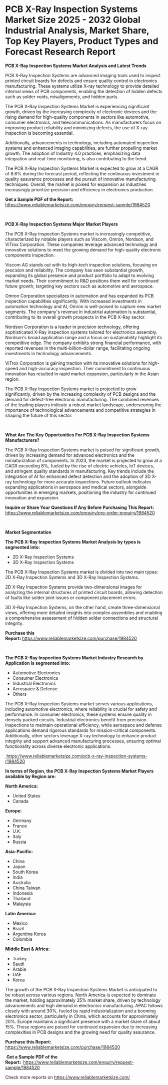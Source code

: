 <p><h1>PCB X-Ray Inspection Systems Market Size 2025 - 2032 Global Industrial Analysis, Market Share, Top Key Players, Product Types and Forecast Research Report</h1></p><p><strong>PCB X-Ray Inspection Systems Market Analysis and Latest Trends</strong></p>
<p><p>PCB X-Ray Inspection Systems are advanced imaging tools used to inspect printed circuit boards for defects and ensure quality control in electronics manufacturing. These systems utilize X-ray technology to provide detailed internal views of PCB components, enabling the detection of hidden defects such as solder voids, misalignments, and hidden parts. </p><p>The PCB X-Ray Inspection Systems Market is experiencing significant growth, driven by the increasing complexity of electronic devices and the rising demand for high-quality components in sectors like automotive, consumer electronics, and telecommunications. As manufacturers focus on improving product reliability and minimizing defects, the use of X-ray inspection is becoming essential.</p><p>Additionally, advancements in technology, including automated inspection systems and enhanced imaging capabilities, are further propelling market growth. The adoption of Industry 4.0 practices, emphasizing data integration and real-time monitoring, is also contributing to the trend.</p><p>The PCB X-Ray Inspection Systems Market is expected to grow at a CAGR of 8.6% during the forecast period, reflecting the continuous investment in quality assurance processes and the pursuit of innovative manufacturing techniques. Overall, the market is poised for expansion as industries increasingly prioritize precision and efficiency in electronics production.</p></p>
<p><strong>Get a Sample PDF of the Report:&nbsp;</strong> <a href="https://www.reliablemarketsize.com/enquiry/request-sample/1984520?utm_campaign=2038&utm_medium=2&utm_source=Github&utm_content=ia&utm_term=15022025&utm_id=pcb-x-ray-inspection-systems">https://www.reliablemarketsize.com/enquiry/request-sample/1984520</a></p>
<p>&nbsp;</p>
<p><strong>PCB X-Ray Inspection Systems Major Market Players</strong></p>
<p><p>The PCB X-Ray Inspection Systems market is increasingly competitive, characterized by notable players such as Viscom, Omron, Nordson, and ViTrox Corporation. These companies leverage advanced technology and innovative solutions to meet the growing demand for high-quality electronic components inspection.</p><p>Viscom AG stands out with its high-tech inspection solutions, focusing on precision and reliability. The company has seen substantial growth, expanding its global presence and product portfolio to adapt to evolving market needs. Their commitment to R&D positions them well for continued future growth, targeting key sectors such as automotive and aerospace.</p><p>Omron Corporation specializes in automation and has expanded its PCB inspection capabilities significantly. With increased investments in automation technology and AI, Omron is well-poised to capture new market segments. The company's revenue in industrial automation is substantial, contributing to its overall growth prospects in the PCB X-Ray sector.</p><p>Nordson Corporation is a leader in precision technology, offering sophisticated X-Ray inspection systems tailored for electronics assembly. Nordson's broad application range and a focus on sustainability highlight its competitive edge. The company exhibits strong financial performance, with reported revenues in the multi-billion-dollar range, facilitating ongoing investments in technology advancements.</p><p>ViTrox Corporation is gaining traction with its innovative solutions for high-speed and high-accuracy inspection. Their commitment to continuous innovation has resulted in rapid market expansion, particularly in the Asian region.</p><p>The PCB X-Ray Inspection Systems market is projected to grow significantly, driven by the increasing complexity of PCB designs and the demand for defect-free electronic manufacturing. The combined revenues of the leading players indicate a robust market landscape, underscoring the importance of technological advancements and competitive strategies in shaping the future of this sector.</p></p>
<p>&nbsp;</p>
<p><strong>What Are The Key Opportunities For PCB X-Ray Inspection Systems Manufacturers?</strong></p>
<p><p>The PCB X-Ray Inspection Systems market is poised for significant growth, driven by increasing demand for advanced electronics and the miniaturization of components. In 2023, the market is projected to grow at a CAGR exceeding 8%, fueled by the rise of electric vehicles, IoT devices, and stringent quality standards in manufacturing. Key trends include the integration of AI for enhanced defect detection and the adoption of 3D X-ray technology for more accurate inspections. Future outlook indicates expanding applications in aerospace and medical sectors, alongside opportunities in emerging markets, positioning the industry for continued innovation and expansion.</p></p>
<p><strong>Inquire or Share Your Questions If Any Before Purchasing This Report:</strong> <a href="https://www.reliablemarketsize.com/enquiry/pre-order-enquiry/1984520?utm_campaign=2038&utm_medium=2&utm_source=Github&utm_content=ia&utm_term=15022025&utm_id=pcb-x-ray-inspection-systems">https://www.reliablemarketsize.com/enquiry/pre-order-enquiry/1984520</a></p>
<p>&nbsp;</p>
<p><strong>Market Segmentation</strong></p>
<p><strong>The PCB X-Ray Inspection Systems Market Analysis by types is segmented into:</strong></p>
<p><ul><li>2D X-Ray Inspection Systems</li><li>3D X-Ray Inspection Systems</li></ul></p>
<p><p>The PCB X-Ray Inspection Systems market is divided into two main types: 2D X-Ray Inspection Systems and 3D X-Ray Inspection Systems. </p><p>2D X-Ray Inspection Systems provide two-dimensional images for analyzing the internal structures of printed circuit boards, allowing detection of faults like solder joint issues or component placement errors. </p><p>3D X-Ray Inspection Systems, on the other hand, create three-dimensional views, offering more detailed insights into complex assemblies and enabling a comprehensive assessment of hidden solder connections and structural integrity.</p></p>
<p><strong>Purchase this Report:&nbsp;</strong><a href="https://www.reliablemarketsize.com/purchase/1984520?utm_campaign=2038&utm_medium=2&utm_source=Github&utm_content=ia&utm_term=15022025&utm_id=pcb-x-ray-inspection-systems">https://www.reliablemarketsize.com/purchase/1984520</a></p>
<p>&nbsp;</p>
<p><strong>The PCB X-Ray Inspection Systems Market Industry Research by Application is segmented into:</strong></p>
<p><ul><li>Automotive Electronics</li><li>Consumer Electronics</li><li>Industrial Electronics</li><li>Aerospace & Defense</li><li>Others</li></ul></p>
<p><p>The PCB X-Ray Inspection Systems market serves various applications, including automotive electronics, where reliability is crucial for safety and performance. In consumer electronics, these systems ensure quality in densely packed circuits. Industrial electronics benefit from precision inspections to maintain operational efficiency, while aerospace and defense applications demand rigorous standards for mission-critical components. Additionally, other sectors leverage X-ray technology to enhance product integrity and support advanced manufacturing processes, ensuring optimal functionality across diverse electronic applications.</p></p>
<p><a href="https://www.reliablemarketsize.com/pcb-x-ray-inspection-systems-r1984520?utm_campaign=2038&utm_medium=2&utm_source=Github&utm_content=ia&utm_term=15022025&utm_id=pcb-x-ray-inspection-systems">&nbsp;https://www.reliablemarketsize.com/pcb-x-ray-inspection-systems-r1984520</a></p>
<p><strong>In terms of Region, the PCB X-Ray Inspection Systems Market Players available by Region are:</strong></p>
<p>
    <p> <strong> North America: </strong>
        <ul>
            <li>United States</li>
            <li>Canada</li>
        </ul>
        </p> 
    <p> <strong> Europe: </strong>
        <ul>
            <li>Germany</li>
            <li>France</li>
            <li>U.K.</li>
            <li>Italy</li>
            <li>Russia</li>
        </ul>
        </p> 
    <p> <strong> Asia-Pacific: </strong>
        <ul>
            <li>China</li>
            <li>Japan</li>
            <li>South Korea</li>
            <li>India</li>
            <li>Australia</li>
            <li>China Taiwan</li>
            <li>Indonesia</li>
            <li>Thailand</li>
            <li>Malaysia</li>
        </ul>
        </p> 
    <p> <strong> Latin America: </strong>
        <ul>
            <li>Mexico</li>
            <li>Brazil</li>
            <li>Argentina Korea</li>
            <li>Colombia</li>
        </ul>
        </p> 
    <p> <strong> Middle East & Africa: </strong>
        <ul>
            <li>Turkey</li>
            <li>Saudi</li>
            <li>Arabia</li>
            <li>UAE</li>
            <li>Korea</li>
        </ul>
    </p>
    </p>
<p><p>The growth of the PCB X-Ray Inspection Systems Market is anticipated to be robust across various regions. North America is expected to dominate the market, holding approximately 35% market share, driven by technology advancements and high demand in electronics manufacturing. APAC follows closely with around 30%, fueled by rapid industrialization and a booming electronics sector, particularly in China, which accounts for approximately 20%. Europe maintains a significant presence with a market share of about 15%. These regions are poised for continued expansion due to increasing complexities in PCB designs and the growing need for quality assurance.</p></p>
<p><strong>Purchase this Report: </strong><a href="https://www.reliablemarketsize.com/purchase/1984520?utm_campaign=2038&utm_medium=2&utm_source=Github&utm_content=ia&utm_term=15022025&utm_id=pcb-x-ray-inspection-systems">https://www.reliablemarketsize.com/purchase/1984520</a></p>
<p>&nbsp;<strong>Get a Sample PDF of the Report:&nbsp;&nbsp;</strong><a href="https://www.reliablemarketsize.com/enquiry/request-sample/1984520?utm_campaign=2038&utm_medium=2&utm_source=Github&utm_content=ia&utm_term=15022025&utm_id=pcb-x-ray-inspection-systems">https://www.reliablemarketsize.com/enquiry/request-sample/1984520</a></p>
<p><strong></strong></p>
<p>Check more reports on <a href="https://www.reliablemarketsize.com/?utm_campaign=2038&utm_medium=2&utm_source=Github&utm_content=ia&utm_term=15022025&utm_id=pcb-x-ray-inspection-systems">https://www.reliablemarketsize.com/</a></p>